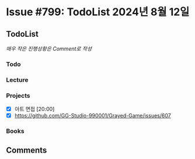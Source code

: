 # Issue #799: TodoList 2024년 8월 12일

## TodoList

*매우 작은 진행상황은 Comment로 작성*

### Todo  

### Lecture

### Projects

- [x] 아트 면접 [20:00]
- [x] https://github.com/GG-Studio-990001/Grayed-Game/issues/607

### Books


## Comments

